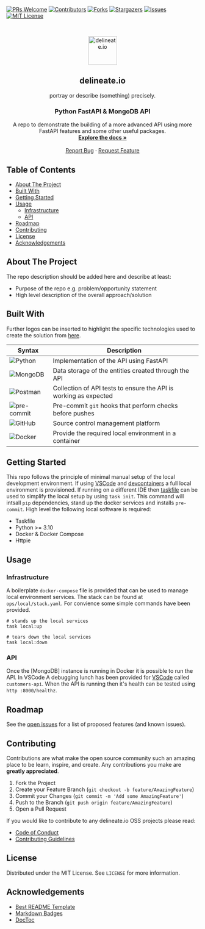[![PRs Welcome][pr-welcome-shield]][pr-welcome-url]
[![Contributors][contributors-shield]][contributors-url]
[![Forks][forks-shield]][forks-url]
[![Stargazers][stars-shield]][stars-url]
[![Issues][issues-shield]][issues-url]
[![MIT License][license-shield]][license-url]

<!-- PROJECT LOGO -->
<br />
<p align="center">
  <img alt="delineate.io" src="https://github.com/delineateio/.github/blob/master/assets/logo.png?raw=true" height="75" />
  <h2 align="center">delineate.io</h2>
  <p align="center">portray or describe (something) precisely.</p>

  <h3 align="center">Python FastAPI & MongoDB API</h3>

  <p align="center">
    A repo to demonstrate the building of a more advanced API using more FastAPI features and some other useful packages.
    <br />
    <a href="https://github.com/delineateio/python-mongodb-api"><strong>Explore the docs »</strong></a>
    <br />
    <br />
    <a href="https://github.com/delineateio/python-mongodb-api/issues">Report Bug</a>
    ·
    <a href="https://github.com/delineateio/python-mongodb-api/issues">Request Feature</a>
  </p>
</p>

## Table of Contents

<!-- START doctoc generated TOC please keep comment here to allow auto update -->
<!-- DON'T EDIT THIS SECTION, INSTEAD RE-RUN doctoc TO UPDATE -->

- [About The Project](#about-the-project)
- [Built With](#built-with)
- [Getting Started](#getting-started)
- [Usage](#usage)
  - [Infrastructure](#infrastructure)
  - [API](#api)
- [Roadmap](#roadmap)
- [Contributing](#contributing)
- [License](#license)
- [Acknowledgements](#acknowledgements)

<!-- END doctoc generated TOC please keep comment here to allow auto update -->

<!-- ABOUT THE PROJECT -->
## About The Project

The repo description should be added here and describe at least:

* Purpose of the repo e.g. problem/opportunity statement
* High level description of the overall approach/solution

## Built With

Further logos can be inserted to highlight the specific technologies used to create the solution from [here](https://github.com/Ileriayo/markdown-badges).

| Syntax | Description |
| --- | ----------- |
| ![Python](https://img.shields.io/badge/python-3670A0?style=for-the-badge&logo=python&logoColor=ffdd54) | Implementation of the API using FastAPI |
| ![MongoDB](https://img.shields.io/badge/MongoDB-%234ea94b.svg?style=for-the-badge&logo=mongodb&logoColor=white) | Data storage of the entities created through the API |
| ![Postman](https://img.shields.io/badge/Postman-FF6C37?style=for-the-badge&logo=postman&logoColor=white) | Collection of API tests to ensure the API is working as expected |
| ![pre-commit](https://img.shields.io/badge/precommit-%235835CC.svg?style=for-the-badge&logo=precommit&logoColor=white) | Pre-commit `git` hooks that perform checks before pushes|
| ![GitHub](https://img.shields.io/badge/github-%23121011.svg?style=for-the-badge&logo=github&logoColor=white) | Source control management platform  |
| ![Docker](https://img.shields.io/badge/docker-%230db7ed.svg?style=for-the-badge&logo=docker&logoColor=white) | Provide the required local environment in a container |

<!-- GETTING STARTED -->
## Getting Started

This repo follows the principle of minimal manual setup of the local development environment.  If using [VSCode](https://code.visualstudio.com/) and [devcontainers](https://containers.dev/) a full local environment is provisioned.  If running on a different IDE then [taskfile](https://taskfile.dev/) can be used to simplify the local setup by using ```task init```.  This command will intsall `pip` dependencies, stand up the docker services and installs `pre-commit`.  High level the following local software is required:

* Taskfile
* Python >= 3.10
* Docker & Docker Compose
* Httpie

<!-- USAGE EXAMPLES -->
## Usage

### Infrastructure

A boilerplate `docker-compose` file is provided that can be used to manage local environment services.  The stack can be found at `ops/local/stack.yaml`.  For convience some simple commands have been provided.

```shell
# stands up the local services
task local:up

# tears down the local services
task local:down
```

### API

Once the [MongoDB] instance is running in Docker it is possible to run the API.  In VSCode A debugging lunch has been provided for [VSCode](https://code.visualstudio.com/) called `customers-api`.  When the API is running then it's health can be tested using `http :8000/healthz`.

<!-- ROADMAP -->
## Roadmap

See the [open issues](https://github.com/delineateio/python-mongodb-api/issues) for a list of proposed features (and known issues).

<!-- CONTRIBUTING -->
## Contributing

Contributions are what make the open source community such an amazing place to be learn, inspire, and create. Any contributions you make are **greatly appreciated**.

1. Fork the Project
2. Create your Feature Branch (`git checkout -b feature/AmazingFeature`)
3. Commit your Changes (`git commit -m 'Add some AmazingFeature'`)
4. Push to the Branch (`git push origin feature/AmazingFeature`)
5. Open a Pull Request

If you would like to contribute to any delineate.io OSS projects please read:

* [Code of Conduct](https://github.com/delineateio/.github/blob/master/CODE_OF_CONDUCT.md)
* [Contributing Guidelines](https://github.com/delineateio/.github/blob/master/CONTRIBUTING.md)

<!-- LICENSE -->
## License

Distributed under the MIT License. See `LICENSE` for more information.

<!-- ACKNOWLEDGEMENTS -->
## Acknowledgements

* [Best README Template](https://github.com/othneildrew/Best-README-Template)
* [Markdown Badges](https://github.com/Ileriayo/markdown-badges)
* [DocToc](https://github.com/thlorenz/doctoc)

<!-- MARKDOWN LINKS & IMAGES -->
<!-- https://www.markdownguide.org/basic-syntax/#reference-style-links -->

[pr-welcome-shield]: https://img.shields.io/badge/PRs-welcome-ff69b4.svg?style=for-the-badge&logo=github
[pr-welcome-url]: https://github.com/delineateio/python-mongodb-api/issues?q=is%3Aissue+is%3Aopen+label%3A%22good+first+issue
[contributors-shield]: https://img.shields.io/github/contributors/delineateio/python-mongodb-api.svg?style=for-the-badge&logo=github
[contributors-url]: https://github.com/delineateio/python-mongodb-api/graphs/contributors
[forks-shield]: https://img.shields.io/github/forks/delineateio/python-mongodb-api.svg?style=for-the-badge&logo=github
[forks-url]: https://github.com/delineateio/python-mongodb-api/network/members
[stars-shield]: https://img.shields.io/github/stars/delineateio/python-mongodb-api.svg?style=for-the-badge&logo=github
[stars-url]: https://github.com/delineateio/python-mongodb-api/stargazers
[issues-shield]: https://img.shields.io/github/issues/delineateio/python-mongodb-api.svg?style=for-the-badge&logo=github
[issues-url]: https://github.com/delineateio/python-mongodb-api/issues
[license-shield]: https://img.shields.io/github/license/delineateio/python-mongodb-api.svg?style=for-the-badge&logo=github
[license-url]: https://github.com/delineateio/python-mongodb-api/blob/master/LICENSE
